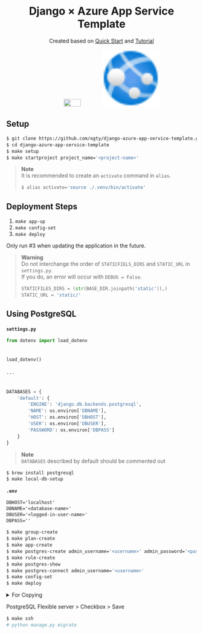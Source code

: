 <h1 align="center">Django × Azure App Service Template</h1>

<p align="center">
    Created based on <a href="https://docs.microsoft.com/en-us/azure/app-service/quickstart-python?tabs=flask%2Cwindows%2Cazure-cli%2Cvscode-deploy%2Cdeploy-instructions-azportal%2Cterminal-bash%2Cdeploy-instructions-zip-azcli">Quick Start</a> and <a href="https://docs.microsoft.com/en-us/azure/app-service/tutorial-python-postgresql-app?tabs=flask%2Cwindows%2Cazure-portal%2Cterminal-bash%2Cazure-portal-access%2Cvscode-aztools-deploy%2Cdeploy-instructions-azportal%2Cdeploy-instructions--zip-azcli%2Cdeploy-instructions-curl-bash">Tutorial</a>
</p>

<div align="center">
    <img src="https://icon-library.com/images/django-icon/django-icon-0.jpg" width="30%" height="30%">
    <img src="./app-services.svg" width="30%" height="30%">
</div>

## Setup

```zsh
$ git clone https://github.com/ogty/django-azure-app-service-template.git
$ cd django-azure-app-service-template
$ make setup
$ make startproject project_name='<project-name>'
```

> **Note**  
> It is recommended to create an `activate` command in `alias`.
> ```zsh
> $ alias activate='source ./.venv/bin/activate'
> ```

## Deployment Steps

1. `make app-up`
2. `make config-set`
3. `make deploy`

Only run #3 when updating the application in the future.

> **Warning**  
> Do not interchange the order of `STATICFIELS_DIRS` and `STATIC_URL` in `settings.py`.  
> If you do, an error will occur with `DEBUG = False`.
> ```python
> STATICFILES_DIRS = (str(BASE_DIR.joinpath('static')),)
> STATIC_URL = 'static/'
> ```

## Using PostgreSQL

**`settings.py`**

```python
from dotenv import load_dotenv


load_dotenv()

...


DATABASES = {
    'default': {
        'ENGINE': 'django.db.backends.postgresql',
        'NAME': os.environ['DBNAME'],
        'HOST': os.environ['DBHOST'],
        'USER': os.environ['DBUSER'],
        'PASSWORD': os.environ['DBPASS'] 
    }
}
```

> **Note**  
> `DATABASES` described by default should be commented out

```zsh
$ brew install postgresql
$ make local-db-setup
```

**`.env`**

```
DBHOST='localhost'
DBNAME='<database-name>'
DBUSER='<logged-in-user-name>'
DBPASS=''
```

```zsh
$ make group-create
$ make plan-create
$ make app-create
$ make postgres-create admin_username='<username>' admin_password='<password>'
$ make rule-create
$ make postgres-show
$ make postgres-connect admin_username='<username>'
$ make config-set
$ make deploy
```

<details>
<summary>For Copying</summary>

```zsh
make group-create && make plan-create && make app-create && make postgres-create && make rule-create && make postgres-show && make postgres-connect && make config-set && make deploy
```

> **Note**  
> It is assumed that all variables in the Makefile have already been entered.

</details>

PostgreSQL Flexible server > Checkbox > Save

```zsh
$ make ssh
# python manage.py migrate
```
